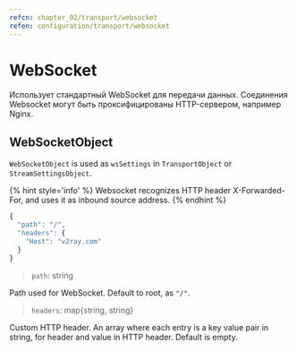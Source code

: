 ```yaml
---
refcn: chapter_02/transport/websocket
refen: configuration/transport/websocket
---
```

# WebSocket

Использует стандартный WebSocket для передачи данных. Соединения Websocket могут быть проксифицированы HTTP-сервером, например Nginx.

## WebSocketObject

`WebSocketObject` is used as `wsSettings` in `TransportObject` or `StreamSettingsObject`.

{% hint style='info' %} Websocket recognizes HTTP header X-Forwarded-For, and uses it as inbound source address. {% endhint %}

```javascript
{
  "path": "/",
  "headers": {
    "Host": "v2ray.com"
  }
}
```

> `path`: string

Path used for WebSocket. Default to root, as `"/"`.

> `headers`: map{string, string}

Custom HTTP header. An array where each entry is a key value pair in string, for header and value in HTTP header. Default is empty.